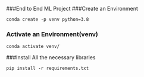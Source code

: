###End to End ML Project
###Create an Environment
```
conda create -p venv python=3.8
```
### Activate an Environment(venv)
```
conda activate venv/
```
###Install All the necessary libraries
```
pip install -r requirements.txt
```
